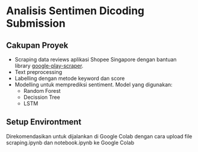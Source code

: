 # Analisis Sentimen Dicoding Submission
 
## Cakupan Proyek
- Scraping data reviews aplikasi Shopee Singapore dengan bantuan library <a href='https://pypi.org/project/google-play-scraper/' target="_blank">google-play-scraper</a>.
- Text preprocessing
- Labelling dengan metode keyword dan score
- Modelling untuk memprediksi sentiment. Model yang digunakan:
    - Random Forest
    - Decission Tree
    - LSTM

## Setup Environtment
Direkomendasikan untuk dijalankan di Google Colab dengan cara upload file scraping.ipynb dan notebook.ipynb ke Google Colab

